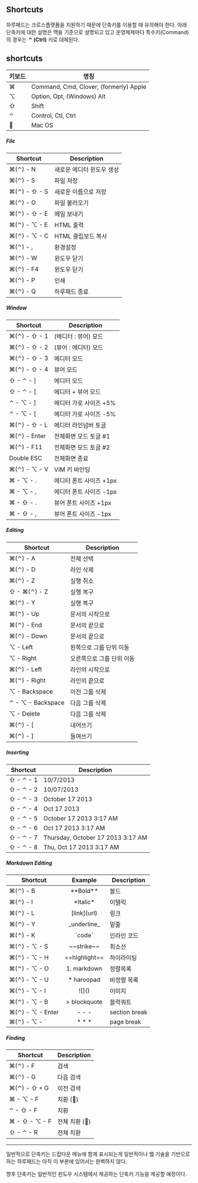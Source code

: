 ## Shortcuts

하루패드는 크로스플랫폼을 지원하기 때문에 단축키를 이용할 때 유의해야 한다. 아래 단축키에 대한 설명은 맥을 기준으로 설명되고 있고 운영체제마다 특수키(Command)의 경우는 **&#8963; (Ctrl)** 키로 대체된다.

## shortcuts

키보드     | 명칭
---------|----------------------------------------
&#8984;  | Command, Cmd, Clover, (formerly) Apple
&#8997;  | Option, Opt, (Windows) Alt
&#8679;  | Shift
&#8963;  | Control, Ctl, Ctrl
&#63743; | Mac OS

##### File
Shortcut                       | Description
-------------------------------|-------------------
&#8984;(&#8963;) - N           | 새로운 에디터 윈도우 생성
&#8984;(&#8963;) - S           | 파일 저장
&#8984;(&#8963;) - &#8679; - S | 새로운 이름으로 저장
&#8984;(&#8963;) - O           | 파일 불러오기
&#8984;(&#8963;) - &#8679; - E | 메일 보내기
&#8984;(&#8963;) - &#8997; - E | HTML 출력
&#8984;(&#8963;) - &#8997; - C | HTML 클립보드 복사
&#8984;(&#8963;) - ,           | 환경설정
&#8984;(&#8963;) - W           | 윈도우 닫기
&#8984;(&#8963;) - F4          | 윈도우 닫기
&#8984;(&#8963;) - P           | 인쇄
&#8984;(&#8963;) - Q           | 하루패드 종료

##### Window
Shortcut                       | Description
-------------------------------|-------------------
&#8984;(&#8963;) - &#8679; - 1 | (에디터 : 뷰어) 모드
&#8984;(&#8963;) - &#8679; - 2 | (뷰어 : 에디터) 모드
&#8984;(&#8963;) - &#8679; - 3 | 에디터 모드
&#8984;(&#8963;) - &#8679; - 4 | 뷰어 모드
&#8679; - &#8963; - ]          | 에디터 모드
&#8679; - &#8963; - [          | 에디터 + 뷰어 모드
&#8963; - &#8997; - ]          | 에디터 가로 사이즈 +5%
&#8963; - &#8997; - [          | 에디터 가로 사이즈 -5%
&#8984;(&#8963;) - &#8679; - L | 에디터 라인넘버 토글
&#8984;(&#8963;) - Enter       | 전체화면 모드 토글 #1
&#8984;(&#8963;) - F11         | 전체화면 모드 토글 #2
Double ESC                     | 전체화면 종료
&#8984;(&#8963;) - &#8997; - V | VIM 키 바인딩
&#8984; - &#8997; - .          | 에디터 폰트 사이즈 +1px
&#8984; - &#8997; - ,          | 에디터 폰트 사이즈 -1px
&#8984; - &#8679; - .          | 뷰어 폰트 사이즈 +1px
&#8984; - &#8679; - ,          | 뷰어 폰트 사이즈 -1px

##### Editing
 Shortcut                      | Description
-------------------------------|---------------------
&#8984;(&#8963;) - A           | 전체 선택
&#8984;(&#8963;) - D           | 라인 삭제
&#8984;(&#8963;) - Z           | 실행 취소
&#8679; - &#8984;(&#8963;) - Z | 실행 복구
&#8984;(&#8963;) - Y           | 실행 복구
&#8984;(&#8963;) - Up          | 문서의 시작으로
&#8984;(&#8963;) - End         | 문서의 끝으로
&#8984;(&#8963;) - Down        | 문서의 끝으로
&#8997; - Left                 | 왼쪽으로 그룹 단위 이동
&#8997; - Right                | 오른쪽으로 그룹 단위 이동
&#8984;(&#8963;) - Left        | 라인의 시작으로
&#8984;(&#8963;) - Right       | 라인의 끝으로
&#8997; - Backspace            | 이전 그룹 삭제
&#8963; - &#8997; - Backspace  | 다음 그룹 삭제
&#8997; - Delete               | 다음 그룹 삭제
&#8984;(&#8963;) - [           | 내어쓰기
&#8984;(&#8963;) - ]           | 들여쓰기

##### Inserting
 Shortcut                      | Description
-------------------------------|---------------------
&#8679; - &#8963; - 1          | 10/7/2013
&#8679; - &#8963; - 2          | 10/07/2013
&#8679; - &#8963; - 3          | October 17 2013
&#8679; - &#8963; - 4          | Oct 17 2013
&#8679; - &#8963; - 5          | October 17 2013 3:17 AM
&#8679; - &#8963; - 6          | Oct 17 2013 3:17 AM
&#8679; - &#8963; - 7          | Thursday, October 17 2013 3:17 AM
&#8679; - &#8963; - 8          | Thu, Oct 17 2013 3:17 AM

##### Markdown Editing
Shortcut                       | Example        | Description
-------------------------------|:--------------:|-------------
&#8984;(&#8963;) - B           | \*\*Bold\*\*   | 볼드
&#8984;(&#8963;) - I           | \*Italic\*     | 이탤릭
&#8984;(&#8963;) - L           | \[link\](url)  | 링크
&#8984;(&#8963;) - Y           | \_underline_   | 밑줄
&#8984;(&#8963;) - K           | \`code`        | 인라인 코드
&#8984;(&#8963;) - &#8997; - S | \~\~strike~~   | 취소선
&#8984;(&#8963;) - &#8997; - H | \==highlight== | 하이라이팅
&#8984;(&#8963;) - &#8997; - O | 1. markdown    | 정렬목록
&#8984;(&#8963;) - &#8997; - U | * haroopad     | 비정렬 목록
&#8984;(&#8963;) - &#8997; - I | \!\[]()        | 이미지
&#8984;(&#8963;) - &#8997; - B | > blockquote   | 블럭쿼트
&#8984;(&#8963;) - &#8997; - Enter | \- \- \-   | section break
&#8984;(&#8963;) - &#8997; - `     | \* \* \*   | page break

##### Finding
Shortcut                        | Description
--------------------------------|-------------------
&#8984;(&#8963;) - F            | 검색
&#8984;(&#8963;) - G            | 다음 검색
&#8984;(&#8963;) - &#8679; + G  | 이전 검색
&#8984; - &#8997; - F           | 치환 (&#63743;)
&#8963; - &#8679; - F           | 치환
&#8984; - &#8679; - &#8997; - F | 전체 치환 (&#63743;)
&#8679; - &#8963; - R           | 전체 치환

---

일반적으로 단축키는 드랍다운 메뉴에 함께 표시되는게 일반적이나 웹 기술을 기반으로 하는 하루패드는 아직 이 부분에 있어서는 완벽하지 않다.

향후 단축키는 일반적인 윈도우 시스템에서 제공하는 단축키 기능을 제공할 예정이다.